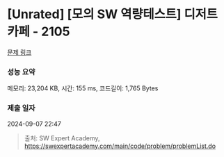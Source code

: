 # [Unrated] [모의 SW 역량테스트] 디저트 카페 - 2105 

[문제 링크](https://swexpertacademy.com/main/code/problem/problemDetail.do?contestProbId=AV5VwAr6APYDFAWu) 

### 성능 요약

메모리: 23,204 KB, 시간: 155 ms, 코드길이: 1,765 Bytes

### 제출 일자

2024-09-07 22:47



> 출처: SW Expert Academy, https://swexpertacademy.com/main/code/problem/problemList.do